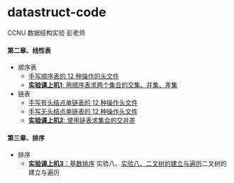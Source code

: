 # datastruct-code
CCNU 数据结构实验 彭老师

#### 第二章、线性表
 * 顺序表
    * [手写顺序表的 12 种操作的头文件](https://github.com/void678/datastruct-code/blob/main/list_sq/listFunctionHub.h)
    * [**实验课上机1**: 用顺序表求两个集合的交集、并集、差集](./list_sq/)
 * 链表
    * [手写有头结点单链表的 12 种操作头文件](https://github.com/void678/datastruct-code/tree/main/linkedlist/linkListWithHeadNodeFunctionHub)
    * [手写无头结点单链表的 12 种操作头文件](https://github.com/void678/datastruct-code/tree/main/linkedlist/linkListWithoutHeadNodeFunctionHub)
    * [**实验课上机2**: 使用链表求集合的交并差](https://github.com/void678/datastruct-code/blob/main/linkedlist/mergeset.cpp)
  
#### 第三章、排序

 * 排序
   *  [**实验课上机3**：基数排序]()
实验八、[实验八、二叉树的建立与遍历](./BiTree/)二叉树的建立与遍历
